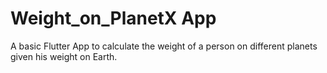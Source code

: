# Weight_on_PlanetX App

A basic Flutter App to calculate the weight of a person on different planets given his weight on Earth.
